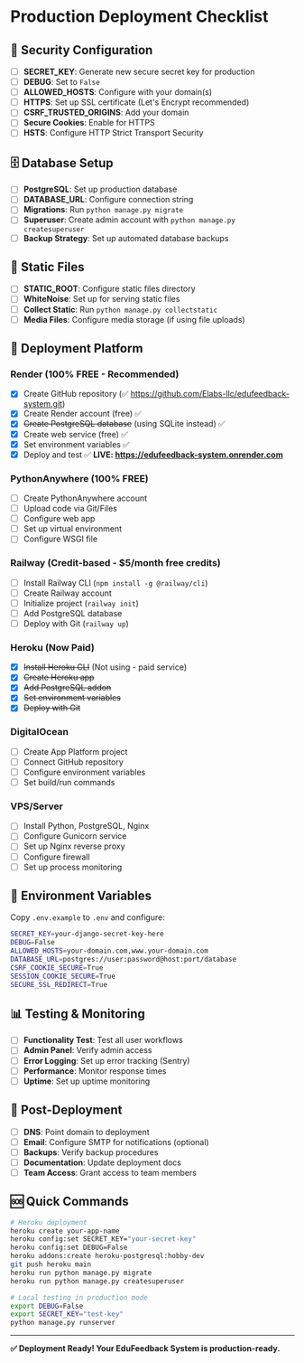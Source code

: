 # Production Deployment Checklist

## 🔐 Security Configuration

- [ ] **SECRET_KEY**: Generate new secure secret key for production
- [ ] **DEBUG**: Set to `False`
- [ ] **ALLOWED_HOSTS**: Configure with your domain(s)
- [ ] **HTTPS**: Set up SSL certificate (Let's Encrypt recommended)
- [ ] **CSRF_TRUSTED_ORIGINS**: Add your domain
- [ ] **Secure Cookies**: Enable for HTTPS
- [ ] **HSTS**: Configure HTTP Strict Transport Security

## 🗄️ Database Setup

- [ ] **PostgreSQL**: Set up production database
- [ ] **DATABASE_URL**: Configure connection string
- [ ] **Migrations**: Run `python manage.py migrate`
- [ ] **Superuser**: Create admin account with `python manage.py createsuperuser`
- [ ] **Backup Strategy**: Set up automated database backups

## 📁 Static Files

- [ ] **STATIC_ROOT**: Configure static files directory
- [ ] **WhiteNoise**: Set up for serving static files
- [ ] **Collect Static**: Run `python manage.py collectstatic`
- [ ] **Media Files**: Configure media storage (if using file uploads)

## 🚀 Deployment Platform

### Render (100% FREE - Recommended)
- [x] Create GitHub repository (✅ https://github.com/Elabs-llc/edufeedback-system.git)
- [x] Create Render account (free) ✅
- [x] ~~Create PostgreSQL database~~ (using SQLite instead) ✅
- [x] Create web service (free) ✅
- [x] Set environment variables ✅
- [x] Deploy and test ✅ **LIVE: https://edufeedback-system.onrender.com**

### PythonAnywhere (100% FREE)
- [ ] Create PythonAnywhere account
- [ ] Upload code via Git/Files
- [ ] Configure web app
- [ ] Set up virtual environment
- [ ] Configure WSGI file

### Railway (Credit-based - $5/month free credits)
- [ ] Install Railway CLI (`npm install -g @railway/cli`)
- [ ] Create Railway account
- [ ] Initialize project (`railway init`)
- [ ] Add PostgreSQL database
- [ ] Deploy with Git (`railway up`)

### Heroku (Now Paid)
- [x] ~~Install Heroku CLI~~ (Not using - paid service)
- [x] ~~Create Heroku app~~
- [x] ~~Add PostgreSQL addon~~
- [x] ~~Set environment variables~~
- [x] ~~Deploy with Git~~

### DigitalOcean
- [ ] Create App Platform project
- [ ] Connect GitHub repository
- [ ] Configure environment variables
- [ ] Set build/run commands

### VPS/Server
- [ ] Install Python, PostgreSQL, Nginx
- [ ] Configure Gunicorn service
- [ ] Set up Nginx reverse proxy
- [ ] Configure firewall
- [ ] Set up process monitoring

## 🔧 Environment Variables

Copy `.env.example` to `.env` and configure:

```bash
SECRET_KEY=your-django-secret-key-here
DEBUG=False
ALLOWED_HOSTS=your-domain.com,www.your-domain.com
DATABASE_URL=postgres://user:password@host:port/database
CSRF_COOKIE_SECURE=True
SESSION_COOKIE_SECURE=True
SECURE_SSL_REDIRECT=True
```

## 📊 Testing & Monitoring

- [ ] **Functionality Test**: Test all user workflows
- [ ] **Admin Panel**: Verify admin access
- [ ] **Error Logging**: Set up error tracking (Sentry)
- [ ] **Performance**: Monitor response times
- [ ] **Uptime**: Set up uptime monitoring

## 🔄 Post-Deployment

- [ ] **DNS**: Point domain to deployment
- [ ] **Email**: Configure SMTP for notifications (optional)
- [ ] **Backups**: Verify backup procedures
- [ ] **Documentation**: Update deployment docs
- [ ] **Team Access**: Grant access to team members

## 🆘 Quick Commands

```bash
# Heroku deployment
heroku create your-app-name
heroku config:set SECRET_KEY="your-secret-key"
heroku config:set DEBUG=False
heroku addons:create heroku-postgresql:hobby-dev
git push heroku main
heroku run python manage.py migrate
heroku run python manage.py createsuperuser

# Local testing in production mode
export DEBUG=False
export SECRET_KEY="test-key"
python manage.py runserver
```

---

**✅ Deployment Ready! Your EduFeedback System is production-ready.**
